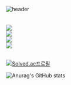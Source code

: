 ![header](https://capsule-render.vercel.app/api?type=wave&color=gradient&height=450&section=header&text=INFORMATION&desc=WELCOME!&fontSize=60)
<br/><br/><br/>
<img src="https://img.shields.io/badge/React-61DAFB?style=for-the-badge&logo=React&logoColor=white"/><br/>
<img src="https://img.shields.io/badge/c++-00599C?style=for-the-badge&logo=c%2B%2B&logoColor=black"><br/>
<img src="https://img.shields.io/badge/NODE.JS-339933?style=for-the-badge&logo=node.js&logoColor=green"><br/>
<img src="https://img.shields.io/badge/TypeScript-3178C6?style=for-the-badge&logo=typescript&logoColor=white"/><br/><br/>



[![Solved.ac프로필](http://mazassumnida.wtf/api/v2/generate_badge?boj=karma2)](https://solved.ac/karma2)


![Anurag's GitHub stats](https://github-readme-stats.vercel.app/api?username=karma244&hide=contribs,prs)
